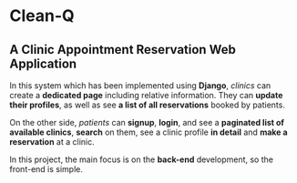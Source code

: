 # Clean-Q
## A Clinic Appointment Reservation Web Application

In this system which has been implemented using **Django**, *clinics* can create a **dedicated page** including relative information. They can **update their profiles**, as well as see **a list of all reservations** booked by patients.

On the other side, *patients* can **signup**, **login**, and see a **paginated list of available clinics**, **search** on them, see a clinic profile **in detail** and **make a reservation** at a clinic.

In this project, the main focus is on the **back-end** development, so the front-end is simple.
